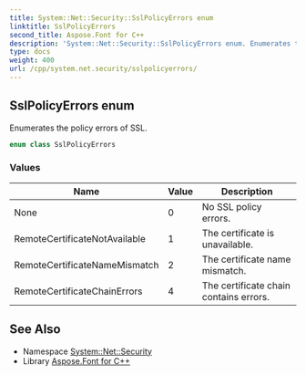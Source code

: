 ```yaml
---
title: System::Net::Security::SslPolicyErrors enum
linktitle: SslPolicyErrors
second_title: Aspose.Font for C++
description: 'System::Net::Security::SslPolicyErrors enum. Enumerates the policy errors of SSL in C++.'
type: docs
weight: 400
url: /cpp/system.net.security/sslpolicyerrors/
---
```

## SslPolicyErrors enum


Enumerates the policy errors of SSL.

```cpp
enum class SslPolicyErrors
```

### Values

| Name | Value | Description |
| --- | --- | --- |
| None | 0 | No SSL policy errors. |
| RemoteCertificateNotAvailable | 1 | The certificate is unavailable. |
| RemoteCertificateNameMismatch | 2 | The certificate name mismatch. |
| RemoteCertificateChainErrors | 4 | The certificate chain contains errors. |

## See Also

* Namespace [System::Net::Security](../)
* Library [Aspose.Font for C++](../../)
